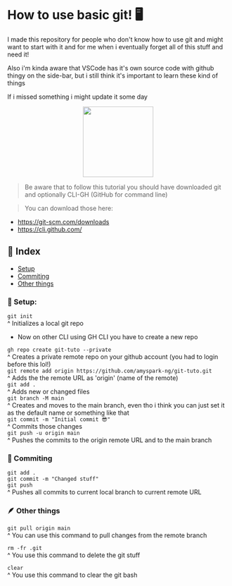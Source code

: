 # How to use basic git! 🖥

I made this repository for people who don't know how to use git and might want to start with it and for me when i eventually forget all of this stuff and need it!

Also i'm kinda aware that VSCode has it's own source code with github thingy on the side-bar, but i still think it's important to learn these kind of things 

If i missed something i might update it some day

<div align="center">
<img width="160px" src="https://camo.githubusercontent.com/ea09d843e584c4c4365baf0f1b8e691a36e7355536170ea93d45ca58308e507a/68747470733a2f2f6769746875622e6769746875626173736574732e636f6d2f696d616765732f6d6f6e612d6c6f6164696e672d6461726b2e676966">
</div>

> Be aware that to follow this tutorial you should have downloaded git and optionally CLI-GH (GitHub for command line)<br>

> You can download those here:
- https://git-scm.com/downloads
- https://cli.github.com/

## 📓 Index
- [Setup](#setup)
- [Commiting](#commiting)
- [Other things](#other-things)

### 🌿 Setup:
`git init`<br>
^ Initializes a local git repo<br>

- Now on other CLI using GH CLI you have to create a new repo

`gh repo create git-tuto --private`<br>
^ Creates a private remote repo on your github account (you had to login before this lol!)<br>
`git remote add origin https://github.com/amyspark-ng/git-tuto.git`<br>
^ Adds the the remote URL as 'origin' (name of the remote)<br>
`git add .`<br>
^ Adds new or changed files<br>
`git branch -M main`<br>
^ Creates and moves to the main branch, even tho i think you can just set it as the default name or something like that<br>
`git commit -m "Initial commit 😎"`<br>
^ Commits those changes<br>
`git push -u origin main`<br>
^ Pushes the commits to the origin remote URL and to the main branch

### 🧵 Commiting
`git add .`<br>
`git commit -m "Changed stuff"`<br>
`git push`<br>
^ Pushes all commits to current local branch to current remote URL<br>

### 🪶 Other things
`git pull origin main`<br>
^ You can use this command to pull changes from the remote branch<br>

`rm -fr .git`<br>
^ You use this command to delete the git stuff<br>

`clear`<br>
^ You use this command to clear the git bash
